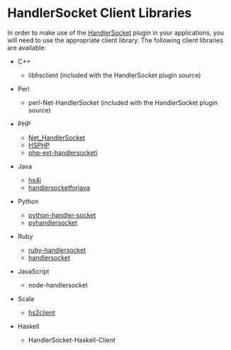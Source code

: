 
# HandlerSocket Client Libraries

In order to make use of the [HandlerSocket](handlersocket-external-resources.md) plugin in your
applications, you will need to use the appropriate client library. The
following client libraries are available:


* C++

  * libhsclient (included with the HandlerSocket plugin source)
* Perl

  * perl-Net-HandlerSocket (included with the HandlerSocket plugin source)
* PHP

  * [Net_HandlerSocket](https://github.com/openpear/Net_HandlerSocket)
  * [HSPHP](https://github.com/tz-lom/HSPHP)
  * [php-ext-handlersocketi](https://github.com/kjdev/php-ext-handlersocketi)
* Java

  * [hs4j](https://code.google.com/p/hs4j/)
  * [handlersocketforjava](https://code.google.com/p/handlersocketforjava/)
* Python

  * [python-handler-socket](https://pypi.python.org/pypi/python-handler-socket)
  * [pyhandlersocket](https://code.launchpad.net/~songofacandy/+junk/pyhandlersocket)
* Ruby

  * [ruby-handlersocket](https://github.com/winebarrel/ruby-handlersocket)
  * [handlersocket](https://github.com/miyucy/handlersocket)
* JavaScript

  * node-handlersocket
* Scala

  * [hs2client](https://github.com/fujohnwang/hs2client)
* Haskell

  * HandlerSocket-Haskell-Client

